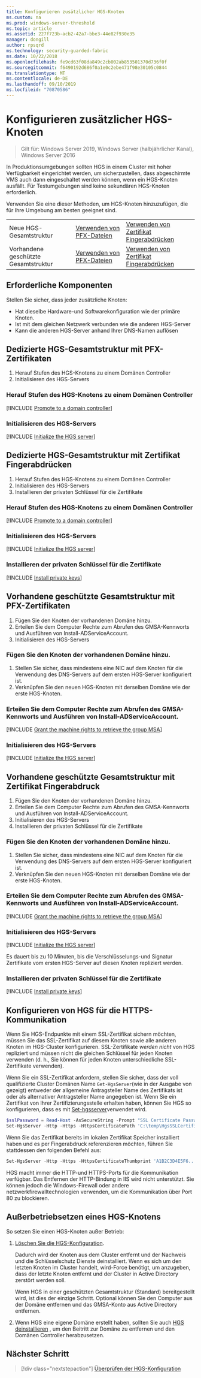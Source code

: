 ```yaml
---
title: Konfigurieren zusätzlicher HGS-Knoten
ms.custom: na
ms.prod: windows-server-threshold
ms.topic: article
ms.assetid: 227f723b-acb2-42a7-bbe3-44e82f930e35
manager: dongill
author: rpsqrd
ms.technology: security-guarded-fabric
ms.date: 10/22/2018
ms.openlocfilehash: fe9cd63f08da849c2cb002ab853501370d736f0f
ms.sourcegitcommit: f6490192d686f0a1e0c2ebe471f98e30105c0844
ms.translationtype: MT
ms.contentlocale: de-DE
ms.lasthandoff: 09/10/2019
ms.locfileid: "70870586"
---
```

# <a name="configure-additional-hgs-nodes"></a>Konfigurieren zusätzlicher HGS-Knoten

>Gilt für: Windows Server 2019, Windows Server (halbjährlicher Kanal), Windows Server 2016

In Produktionsumgebungen sollten HGS in einem Cluster mit hoher Verfügbarkeit eingerichtet werden, um sicherzustellen, dass abgeschirmte VMS auch dann eingeschaltet werden können, wenn ein HGS-Knoten ausfällt. Für Testumgebungen sind keine sekundären HGS-Knoten erforderlich.

Verwenden Sie eine dieser Methoden, um HGS-Knoten hinzuzufügen, die für Ihre Umgebung am besten geeignet sind.

|                |                         |                              | 
|----------------|-------------------------|------------------------------|
|Neue HGS-Gesamtstruktur  | [Verwenden von PFX-Dateien](#dedicated-hgs-forest-with-pfx-certificates) | [Verwenden von Zertifikat Fingerabdrücken](#dedicated-hgs-forest-with-certificate-thumbprints) |
|Vorhandene geschützte Gesamtstruktur |  [Verwenden von PFX-Dateien](#existing-bastion-forest-with-pfx-certificates) | [Verwenden von Zertifikat Fingerabdrücken](#existing-bastion-forest-with-certificate-thumbprints) |

## <a name="prerequisites"></a>Erforderliche Komponenten

Stellen Sie sicher, dass jeder zusätzliche Knoten: 
- Hat dieselbe Hardware-und Softwarekonfiguration wie der primäre Knoten. 
- Ist mit dem gleichen Netzwerk verbunden wie die anderen HGS-Server
- Kann die anderen HGS-Server anhand Ihrer DNS-Namen auflösen

## <a name="dedicated-hgs-forest-with-pfx-certificates"></a>Dedizierte HGS-Gesamtstruktur mit PFX-Zertifikaten

1. Herauf Stufen des HGS-Knotens zu einem Domänen Controller
2. Initialisieren des HGS-Servers

### <a name="promote-the-hgs-node-to-a-domain-controller"></a>Herauf Stufen des HGS-Knotens zu einem Domänen Controller

[!INCLUDE [Promote to a domain controller](../../../includes/guarded-fabric-promote-domain-controller.md)] 

### <a name="initialize-the-hgs-server"></a>Initialisieren des HGS-Servers

[!INCLUDE [Initialize the HGS server](../../../includes/guarded-fabric-initialize-hgs-on-the-node.md)] 

## <a name="dedicated-hgs-forest-with-certificate-thumbprints"></a>Dedizierte HGS-Gesamtstruktur mit Zertifikat Fingerabdrücken
 
1. Herauf Stufen des HGS-Knotens zu einem Domänen Controller
2. Initialisieren des HGS-Servers
3. Installieren der privaten Schlüssel für die Zertifikate

### <a name="promote-the-hgs-node-to-a-domain-controller"></a>Herauf Stufen des HGS-Knotens zu einem Domänen Controller

[!INCLUDE [Promote to a domain controller](../../../includes/guarded-fabric-promote-domain-controller.md)] 

### <a name="initialize-the-hgs-server"></a>Initialisieren des HGS-Servers

[!INCLUDE [Initialize the HGS server](../../../includes/guarded-fabric-initialize-hgs-on-the-node.md)] 

### <a name="install-the-private-keys-for-the-certificates"></a>Installieren der privaten Schlüssel für die Zertifikate

[!INCLUDE [Install private keys](../../../includes/guarded-fabric-install-private-keys.md)]

## <a name="existing-bastion-forest-with-pfx-certificates"></a>Vorhandene geschützte Gesamtstruktur mit PFX-Zertifikaten

1. Fügen Sie den Knoten der vorhandenen Domäne hinzu.
2. Erteilen Sie dem Computer Rechte zum Abrufen des GMSA-Kennworts und Ausführen von Install-ADServiceAccount.
3. Initialisieren des HGS-Servers

### <a name="join-the-node-to-the-existing-domain"></a>Fügen Sie den Knoten der vorhandenen Domäne hinzu.

1. Stellen Sie sicher, dass mindestens eine NIC auf dem Knoten für die Verwendung des DNS-Servers auf dem ersten HGS-Server konfiguriert ist.
2. Verknüpfen Sie den neuen HGS-Knoten mit derselben Domäne wie der erste HGS-Knoten. 

### <a name="grant-the-machine-rights-to-retrieve-gmsa-password-and-run-install-adserviceaccount"></a>Erteilen Sie dem Computer Rechte zum Abrufen des GMSA-Kennworts und Ausführen von Install-ADServiceAccount.

[!INCLUDE [Grant the machine rights to retrieve the group MSA](../../../includes/guarded-fabric-grant-machine-rights-to-retrieve-gmsa.md)] 

### <a name="initialize-the-hgs-server"></a>Initialisieren des HGS-Servers

[!INCLUDE [Initialize the HGS server](../../../includes/guarded-fabric-initialize-hgs-on-the-node.md)] 

## <a name="existing-bastion-forest-with-certificate-thumbprints"></a>Vorhandene geschützte Gesamtstruktur mit Zertifikat Fingerabdruck

1. Fügen Sie den Knoten der vorhandenen Domäne hinzu.
2. Erteilen Sie dem Computer Rechte zum Abrufen des GMSA-Kennworts und Ausführen von Install-ADServiceAccount.
3. Initialisieren des HGS-Servers
4. Installieren der privaten Schlüssel für die Zertifikate

### <a name="join-the-node-to-the-existing-domain"></a>Fügen Sie den Knoten der vorhandenen Domäne hinzu.

1. Stellen Sie sicher, dass mindestens eine NIC auf dem Knoten für die Verwendung des DNS-Servers auf dem ersten HGS-Server konfiguriert ist.
2. Verknüpfen Sie den neuen HGS-Knoten mit derselben Domäne wie der erste HGS-Knoten. 

### <a name="grant-the-machine-rights-to-retrieve-gmsa-password-and-run-install-adserviceaccount"></a>Erteilen Sie dem Computer Rechte zum Abrufen des GMSA-Kennworts und Ausführen von Install-ADServiceAccount.

[!INCLUDE [Grant the machine rights to retrieve the group MSA](../../../includes/guarded-fabric-grant-machine-rights-to-retrieve-gmsa.md)] 

### <a name="initialize-the-hgs-server"></a>Initialisieren des HGS-Servers

[!INCLUDE [Initialize the HGS server](../../../includes/guarded-fabric-initialize-hgs-on-the-node.md)] 

Es dauert bis zu 10 Minuten, bis die Verschlüsselungs-und Signatur Zertifikate vom ersten HGS-Server auf diesen Knoten repliziert werden.

### <a name="install-the-private-keys-for-the-certificates"></a>Installieren der privaten Schlüssel für die Zertifikate

[!INCLUDE [Install private keys](../../../includes/guarded-fabric-install-private-keys.md)]

## <a name="configure-hgs-for-https-communications"></a>Konfigurieren von HGS für die HTTPS-Kommunikation

Wenn Sie HGS-Endpunkte mit einem SSL-Zertifikat sichern möchten, müssen Sie das SSL-Zertifikat auf diesem Knoten sowie alle anderen Knoten im HGS-Cluster konfigurieren.
SSL-Zertifikate *werden nicht* von HGS repliziert und müssen nicht die gleichen Schlüssel für jeden Knoten verwenden (d. h., Sie können für jeden Knoten unterschiedliche SSL-Zertifikate verwenden).

Wenn Sie ein SSL-Zertifikat anfordern, stellen Sie sicher, dass der voll qualifizierte Cluster Domänen Name `Get-HgsServer`(wie in der Ausgabe von gezeigt) entweder der allgemeine Antragsteller Name des Zertifikats ist oder als alternativer Antragsteller Name angegeben ist.
Wenn Sie ein Zertifikat von Ihrer Zertifizierungsstelle erhalten haben, können Sie HGS so konfigurieren, dass es mit [Set-hgsserver](https://technet.microsoft.com/itpro/powershell/windows/hgsserver/set-hgsserver)verwendet wird.

```powershell
$sslPassword = Read-Host -AsSecureString -Prompt "SSL Certificate Password"
Set-HgsServer -Http -Https -HttpsCertificatePath 'C:\temp\HgsSSLCertificate.pfx' -HttpsCertificatePassword $sslPassword
```

Wenn Sie das Zertifikat bereits im lokalen Zertifikat Speicher installiert haben und es per Fingerabdruck referenzieren möchten, führen Sie stattdessen den folgenden Befehl aus:

```powershell
Set-HgsServer -Http -Https -HttpsCertificateThumbprint 'A1B2C3D4E5F6...'
```

HGS macht immer die HTTP-und HTTPS-Ports für die Kommunikation verfügbar.
Das Entfernen der HTTP-Bindung in IIS wird nicht unterstützt. Sie können jedoch die Windows-Firewall oder andere netzwerkfirewalltechnologien verwenden, um die Kommunikation über Port 80 zu blockieren.

## <a name="decommission-an-hgs-node"></a>Außerbetriebsetzen eines HGS-Knotens

So setzen Sie einen HGS-Knoten außer Betrieb:

1. [Löschen Sie die HGS-Konfiguration](guarded-fabric-manage-hgs.md#clearing-the-hgs-configuration).

   Dadurch wird der Knoten aus dem Cluster entfernt und der Nachweis und die Schlüsselschutz Dienste deinstalliert. 
   Wenn es sich um den letzten Knoten im Cluster handelt, wird-Force benötigt, um anzugeben, dass der letzte Knoten entfernt und der Cluster in Active Directory zerstört werden soll. 
   
   Wenn HGS in einer geschützten Gesamtstruktur (Standard) bereitgestellt wird, ist dies der einzige Schritt. 
   Optional können Sie den Computer aus der Domäne entfernen und das GMSA-Konto aus Active Directory entfernen.

1. Wenn HGS eine eigene Domäne erstellt haben, sollten Sie auch [HGS deinstallieren](guarded-fabric-manage-hgs.md#clearing-the-hgs-configuration) , um den Beitritt zur Domäne zu entfernen und den Domänen Controller herabzusetzen.



## <a name="next-step"></a>Nächster Schritt

> [!div class="nextstepaction"]
> [Überprüfen der HGS-Konfiguration](guarded-fabric-verify-hgs-configuration.md)

